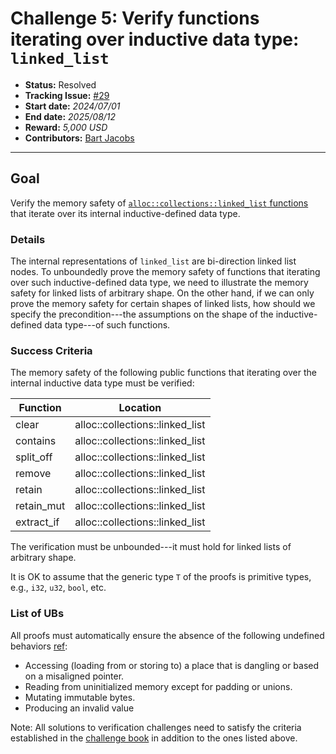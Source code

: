 # Challenge 5: Verify functions iterating over inductive data type: `linked_list`

- **Status:** Resolved
- **Tracking Issue:** [#29](https://github.com/model-checking/verify-rust-std/issues/29)
- **Start date:** *2024/07/01*
- **End date:** *2025/08/12*
- **Reward:** *5,000 USD*
- **Contributors:** [Bart Jacobs](https://github.com/btj)

-------------------


## Goal

Verify the memory safety of [`alloc::collections::linked_list` functions](https://github.com/rust-lang/rust/blob/c290e9de32e8ba6a673ef125fde40eadd395d170/library/alloc/src/collections/linked_list.rs) that iterate over its internal inductive-defined data type.

### Details

The internal representations of `linked_list` are bi-direction linked list nodes. To unboundedly prove the memory safety of functions that iterating over such inductive-defined data type, we need to illustrate the memory safety for linked lists of arbitrary shape. On the other hand, if we can only prove the memory safety for certain shapes of linked lists, how should we specify the precondition---the assumptions on the shape of the inductive-defined data type---of such functions.  


### Success Criteria

The memory safety of the following public functions that iterating over the internal inductive data type must be verified:

| Function | Location |
|---------|---------|
|clear| alloc::collections::linked_list |
|contains| alloc::collections::linked_list |
|split_off| alloc::collections::linked_list |
|remove| alloc::collections::linked_list |
|retain| alloc::collections::linked_list |
|retain_mut| alloc::collections::linked_list |
|extract_if| alloc::collections::linked_list |


The verification must be unbounded---it must hold for linked lists of arbitrary shape.

It is OK to assume that the generic type `T` of the proofs is primitive types, e.g., `i32`, `u32`, `bool`, etc.

### List of UBs

All proofs must automatically ensure the absence of the following undefined behaviors [ref](https://github.com/rust-lang/reference/blob/142b2ed77d33f37a9973772bd95e6144ed9dce43/src/behavior-considered-undefined.md):

* Accessing (loading from or storing to) a place that is dangling or based on a misaligned pointer.
* Reading from uninitialized memory except for padding or unions.
* Mutating immutable bytes.
* Producing an invalid value


Note: All solutions to verification challenges need to satisfy the criteria established in the [challenge book](../general-rules.md)
in addition to the ones listed above.
